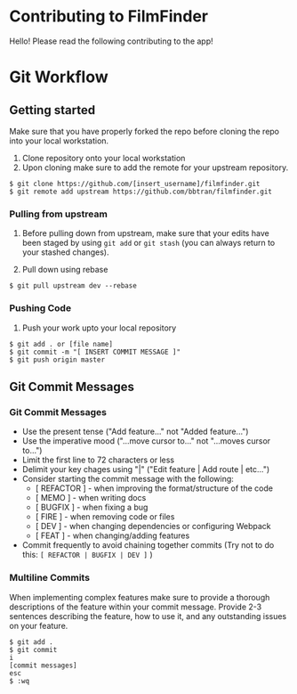 
# Contributing to FilmFinder

Hello! Please read the following contributing to the app!

# Git Workflow

## Getting started
Make sure that you have properly forked the repo before cloning the repo into your local workstation.

1) Clone repository onto your local workstation
2) Upon cloning make sure to add the remote for your upstream repository.
```
$ git clone https://github.com/[insert_username]/filmfinder.git
$ git remote add upstream https://github.com/bbtran/filmfinder.git
```

### Pulling from upstream
1) Before pulling down from upstream, make sure that your edits have been staged by using ```git add``` or ```git stash``` (you can always return to your stashed changes).

2) Pull down using rebase
```
$ git pull upstream dev --rebase
```

### Pushing Code

1) Push your work upto your local repository
```
$ git add . or [file name]
$ git commit -m "[ INSERT COMMIT MESSAGE ]"
$ git push origin master
```

## Git Commit Messages

### Git Commit Messages
* Use the present tense ("Add feature..." not "Added feature...")
* Use the imperative mood ("...move cursor to..." not "...moves cursor to...")
* Limit the first line to 72 characters or less
* Delimit your key chages using "|" ("Edit feature | Add route | etc...")
* Consider starting the commit message with the following:
    * [ REFACTOR ] - when improving the format/structure of the code
    * [ MEMO ] - when writing docs
    * [ BUGFIX ] - when fixing a bug
    * [ FIRE ] - when removing code or files
    * [ DEV ] - when changing dependencies or configuring Webpack
    * [ FEAT ] - when changing/adding features
* Commit frequently to avoid chaining together commits (Try not to do this: ```[ REFACTOR | BUGFIX | DEV ]``` )

### Multiline Commits
When implementing complex features make sure to provide a thorough descriptions of the feature within your commit message. Provide 2-3 sentences describing the feature, how to use it, and any outstanding issues on your feature.

```
$ git add .
$ git commit
i
[commit messages]
esc
$ :wq
```
